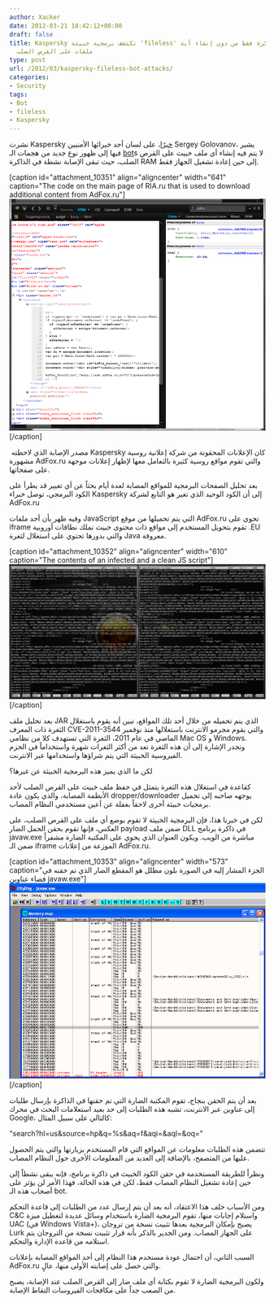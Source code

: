 ```yaml
---
author: Xacker
date: 2012-03-21 18:42:12+00:00
draft: false
title: Kaspersky تكتشف برمجية خبيثة 'fileless' تنشط في الذاكرة فقط من دون إنشاء أية
  ملفات على القرص الصلب
type: post
url: /2012/03/kaspersky-fileless-bot-attacks/
categories:
- Security
tags:
- Bot
- fileless
- Kaspersky
---
```


نشرت Kaspersky [خبرًا](http://www.securelist.com/en/blog/687/A_unique_news_site_visitors)، على لسان أحد خبرائها الأمنيين Sergey Golovanov، يشير فيها إلى ظهور نوع جديد من هجمات الـ [bot](http://en.wikipedia.org/wiki/Internet_bot)s لا يتم فيه إنشاء أي ملف خبيث على القرص الصلب، حيث تبقى الإصابة نشطة في الذاكرة RAM إلى حين إعادة تشغيل الجهاز فقط.




[caption id="attachment_10351" align="aligncenter" width="641" caption="The code on the main page of RIA.ru that is used to download additional content from AdFox.ru"][![](688.png)
](688.png)[/caption]


 مصدر الإصابة الذي لاحظته Kaspersky كان الإعلانات المحقونة من شركة إعلانية روسية مشهورة AdFox.ru والتي تقوم مواقع روسية كثيرة بالتعامل معها لإظهار إعلانات موجهة على صفحاتها.




بعد تحليل الصفحات البرمجية للمواقع المصابة لعدة أيام بحثاً عن أي تغيير قد يطرأ على الكود البرمجي، توصل خبراء Kaspersky إلى أن الكود الوحيد الذي تغير هو التابع لشركة AdFox.ru




وفيه ظهر بأن أحد ملفات JavaScript التي يتم تحميلها من موقع AdFox.ru تحوي على iframe تقوم بتحويل المستخدم إلى مواقع ذات محتوى خبيث تملك نطاقات أوروبية .EU والتي بدورها تحتوي على استغلال لثغرة Java معروفة.




[caption id="attachment_10352" align="aligncenter" width="610" caption="The contents of an infected and a clean JS script"][![](689.png)
](689.png)[/caption]


بعد تحليل ملف JAR الذي يتم تحميله من خلال أحد تلك المواقع، تبين أنه يقوم باستغلال الثغرة ذات المعرف CVE-2011-3544 والتي يقوم مجرمو الانترنت باستغلالها منذ نوفمبر الماضي في عام 2011، الثغرة التي تستهدف كلا من نظامي Mac OS و Windows. وتجدر الإشارة إلى أن هذه الثغرة تعد من أكثر الثغرات شهرة واستخداماً في الحزم الفيروسية الخبيثة التي يتم شراؤها واستخدامها عبر الانترنت.




لكن ما الذي يميز هذه البرمجية الخبيثة عن غيرها؟




كقاعدة في استغلال هذه الثغرة يتمثل في حفظ ملف خبيث على القرص الصلب لأحد الأنظمة المصابة، والذي يكون عادة dropper/downloader يوجهه صاحبه إلى تحميل برمجيات خبيثة أخرى لاحقاً بغفلة عن أعين مستخدمي النظام المصاب.




لكن في خبرنا هذا، فإن البرمجية الخبيثة لا تقوم بوضع أي ملف على القرص الصلب، على العكس، فإنها تقوم بحقن الحمل الضار payload ضمن ملف DLL في ذاكرة برنامج javaw.exe مباشرة من الويب. ويكون العنوان الذي يحوي على المكتبة الضارة مشفراً ضمن الـ iframe الموزعة من إعلانات AdFox.ru.





<applet code="Applet.class" archive="/0GLMFss"><param name="cookie" value="j::eHff8dCis:ys4iNfnUWP7yy"></applet>









[caption id="attachment_10353" align="aligncenter" width="573" caption="الجزء المشار إليه في الصورة بلون مظلل هو المقطع الضار الذي تم حقنه في فضاء عناوين javaw.exe"][![](691.png)
](691.png)[/caption]









بعد أن يتم الحقن بنجاح، تقوم المكتبة الضارة التي تم حقنها في الذاكرة بإرسال طلبات إلى عناوين عبر الانترنت، تشبه هذه الطلبات إلى حد بعيد استعلامات البحث في محرك Google، كالتالي على سبيل المثال:





"search?hl=us&source=hp&q=%s&aq=f&aqi=&aql=&oq="




تتضمن هذه الطلبات معلومات عن المواقع التي قام المستخدم بزيارتها والتي يتم الحصول عليها من المتصفح، بالإضافة إلى العديد من المعلومات الأخرى حول النظام المصاب.




ونظراً للطريقة المستخدمة في حقن الكود الخبيث في ذاكرة برنامج، فإنه يبقى نشطاً إلى حين إعادة تشغيل النظام المصاب فقط، لكن في هذه الحالة، فهذا الأمر لن يؤثر على أصحاب هذه الـ bot.




ومن الأسباب خلف هذا الاعتقاد، أنه بعد أن يتم إرسال عدد من الطلبات إلى قاعدة التحكم C&C واستلام إجابات منها، تقوم البرمجية الضارة باستخدام وسائل عديدة لتعطيل ميزة UAC (في Windows Vista+)، يصبح بإمكان البرمجية بعدها تثبيت نسخة من تروجان Lurk على الجهاز المصاب. ومن الجدير بالذكر بأنه قرار تثبيت نسخة من التروجان يتم استلامه من قاعدة الإدارة والتحكم.




السبب الثاني، أن احتمال عودة مستخدم هذا النظام إلى أحد المواقع المصابة بإعلانات AdFox.ru والتي حصل على إصابته الأولى منها، عالٍ.




ولكون البرمجية الضارة لا تقوم بكتابة أي ملف ضار إلى القرص الصلب عند الإصابة، يصبح من الصعب جداً على مكافحات الفيروسات التقاط الإصابة.




